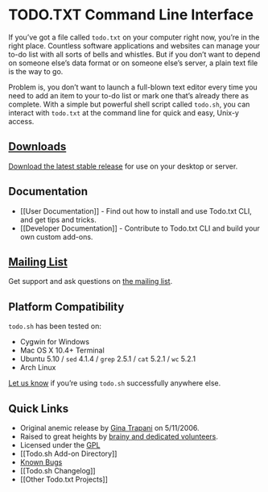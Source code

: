 # TODO.TXT Command Line Interface

If you’ve got a file called `todo.txt` on your computer right now, you’re in the right place. Countless software applications and websites can manage your to-do list with all sorts of bells and whistles. But if you don’t want to depend on someone else’s data format or on someone else’s server, a plain text file is the way to go.

Problem is, you don’t want to launch a full-blown text editor every time you need to add an item to your to-do list or mark one that’s already there as complete. With a simple but powerful shell script called `todo.sh`, you can interact with `todo.txt` at the command line for quick and easy, Unix-y access.

## [Downloads](http://github.com/todotxt/todo.txt-cli/releases)

[Download the latest stable release](https://github.com/todotxt/todo.txt-cli/releases) for use on your desktop or server.

## Documentation

- [[User Documentation]] - Find out how to install and use Todo.txt CLI, and get tips and tricks.
- [[Developer Documentation]] - Contribute to Todo.txt CLI and build your own custom add-ons.

## [Mailing List](http://groups.yahoo.com/group/todotxt/)

Get support and ask questions on [the mailing list](http://groups.yahoo.com/group/todotxt/).

## Platform Compatibility

`todo.sh` has been tested on:

- Cygwin for Windows
- Mac OS X 10.4+ Terminal
- Ubuntu 5.10 / `sed` 4.1.4 / `grep` 2.5.1 / `cat` 5.2.1 / `wc` 5.2.1
- Arch Linux

[Let us know](http://groups.yahoo.com/group/todotxt/) if you’re using `todo.sh` successfully anywhere else.

## Quick Links

- Original anemic release by [Gina Trapani](http://ginatrapani.org) on 5/11/2006.
- Raised to great heights by [brainy and dedicated volunteers](http://github.com/ginatrapani/todo.txt-cli/network).
- Licensed under the [GPL](http://www.gnu.org/copyleft/gpl.html)
- [[Todo.sh Add-on Directory]]
- [Known Bugs](http://github.com/ginatrapani/todo.txt-cli/issues)
- [[Todo.sh Changelog]]
- [[Other Todo.txt Projects]]